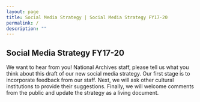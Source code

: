 ```yaml
---
layout: page
title: Social Media Strategy | Social Media Strategy FY17-20
permalink: /
description: ""
---
```


## Social Media Strategy FY17-20

We want to hear from you! National Archives staff, please tell us what you think about this draft of our new social media strategy. Our first stage is to incorporate feedback from our staff. Next, we will ask other cultural institutions to provide their suggestions. Finally, we will welcome comments from the public and update the strategy as a living document.
